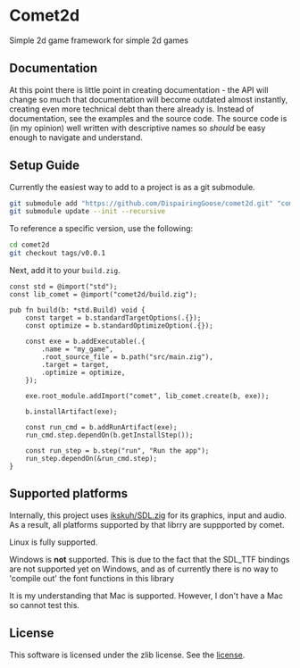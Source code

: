 # Comet2d
Simple 2d game framework for simple 2d games

## Documentation
At this point there is little point in creating documentation - the API will change so much that documentation will become outdated almost instantly, creating even more technical debt than there already is. Instead of documentation, see the examples and the source code. The source code is (in my opinion) well written with descriptive names so *should* be easy enough to navigate and understand.

## Setup Guide
Currently the easiest way to add to a project is as a git submodule.

```sh
git submodule add "https://github.com/DispairingGoose/comet2d.git" "comet2d/"
git submodule update --init --recursive
```

To reference a specific version, use the following:
```sh
cd comet2d
git checkout tags/v0.0.1
```

Next, add it to your `build.zig`.
```zig
const std = @import("std");
const lib_comet = @import("comet2d/build.zig");

pub fn build(b: *std.Build) void {
    const target = b.standardTargetOptions(.{});
    const optimize = b.standardOptimizeOption(.{});

    const exe = b.addExecutable(.{
        .name = "my_game",
        .root_source_file = b.path("src/main.zig"),
        .target = target,
        .optimize = optimize,
    });

    exe.root_module.addImport("comet", lib_comet.create(b, exe));

    b.installArtifact(exe);

    const run_cmd = b.addRunArtifact(exe);
    run_cmd.step.dependOn(b.getInstallStep());

    const run_step = b.step("run", "Run the app");
    run_step.dependOn(&run_cmd.step);
}
```

## Supported platforms
Internally, this project uses [ikskuh/SDL.zig](https://github.com/ikskuh/SDL.zig) for its graphics, input and audio. As a result, all platforms supported by that librry are suppported by comet.

Linux is fully supported.

Windows is **not** supported. This is due to the fact that the SDL_TTF bindings are not supported yet on Windows, and as of currently there is no way to 'compile out' the font functions in this library

It is my understanding that Mac is supported. However, I don't have a Mac so cannot test this.

## License
This software is licensed under the zlib license. See the [license](LICENSE).